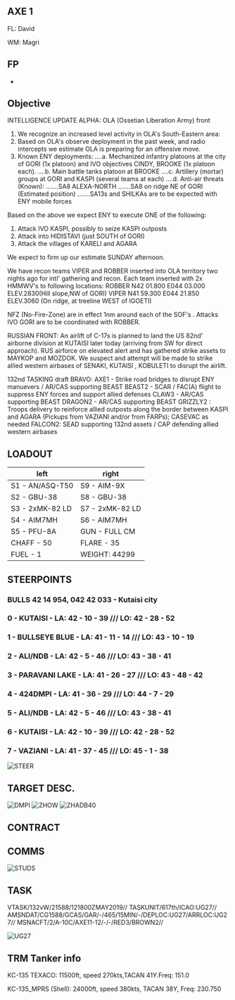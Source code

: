 ## AXE 1

FL: David

WM: Magri


## FP
-

## Objective

INTELLIGENCE UPDATE ALPHA:
OLA (Ossetian Liberation Army) front
1. We recognize an increased level activity in OLA's South-Eastern area:
2. Based on OLA's observe deployment in the past week, and radio intercepts we estimate OLA is preparing for an offensive move.
3. Known ENY deployments:
....a. Mechanized infantry platoons at the city of GORI (1x platoon) and IVO 
objectives CINDY, BROOKE (1x platoon each). 
....b. Main battle tanks platoon at BROOKE
....c. Artillery (mortar) groups at GORI and KASPI (several teams at each)
....d. Anti-air threats (Known): 
.......SA8 ALEXA-NORTH
.......SA8 on ridge NE of GORI (Estimated position)
.......SA13s and SHILKAs are to be expected with ENY mobile forces

Based on the above we expect ENY to execute ONE of the following:
1. Attack IVO KASPI, possibly to seize KASPI outposts
2. Attack into HIDISTAVI (just SOUTH of GORI)
3. Attack the villages of KARELI and AGARA

We expect to firm up our estimate SUNDAY afternoon.

We have recon teams VIPER and ROBBER inserted into OLA territory two nights ago for intl' gathering and recon.
Each team inserted with 2x HMMWV's to following locations:
ROBBER N42 01.800 E044 03.000 ELEV.2830(Hill slope,NW of GORI)
VIPER N41 59.300 E044 21.850 ELEV.3060 (On ridge, at treeline WEST of IGOETI)

NFZ (No-Fire-Zone) are in effect 1nm around each of the SOF's . 
Attacks IVO GORI are to be coordinated with ROBBER.

RUSSIAN FRONT:
An airlift of C-17s is planned to land the US 82nd' airborne division at KUTAISI later today (arriving from SW for direct approach).
RUS airforce on elevated alert and has gathered strike assets to MAYKOP and MOZDOK. We suspect and attempt will be made to strike allied western airbases of SENAKI, KUTAISI , KOBULETI to disrupt the airlift.

132nd TASKING draft BRAVO:
AXE1 - Strike road bridges to disrupt ENY manuevers / AR/CAS supporting BEAST 
BEAST2 - SCAR / FAC(A) flight to suppress ENY forces and support allied defenses
CLAW3 - AR/CAS supporting BEAST
DRAGON2 - AR/CAS supporting BEAST
GRIZZLY2 : Troops delivery to reinforce allied outposts along the border between KASPI and AGARA
(Pickups from VAZIANI and/or from FARPs); CASEVAC as needed
FALCON2: SEAD supporting 132nd assets / CAP defending allied western airbases
	
## LOADOUT

left | right
----- | -----
S1 - AN/ASQ-T50 | S9 - AIM-9X
S2 - GBU-38 | S8 - GBU-38
S3 - 2xMK-82 LD | S7 - 2xMK-82 LD
S4 - AIM7MH | S6 - AIM7MH
S5 - PFU-8A | GUN - FULL CM
CHAFF - 50 | FLARE - 35
FUEL - 1 | WEIGHT: 44299



## STEERPOINTS

### BULLS 42 14 954, 042 42 033 - Kutaisi city

### 0 - KUTAISI - LA:  42 - 10 - 39 /// LO:  42 - 28 - 52
### 1 - BULLSEYE BLUE - LA:  41 - 11 - 14 /// LO:  43 - 10 - 19
### 2 - ALI/NDB - LA:  42 - 5 - 46 /// LO:  43 - 38 - 41
### 3 - PARAVANI LAKE - LA:  41 - 26 - 27 /// LO:  43 - 48 - 42
### 4 - 424DMPI - LA:  41 - 36 - 29 /// LO:  44 - 7 - 29
### 5 - ALI/NDB - LA:  42 - 5 - 46 /// LO:  43 - 38 - 41
### 6 - KUTAISI - LA:  42 - 10 - 39 /// LO:  42 - 28 - 52
### 7 - VAZIANI - LA:  41 - 37 - 45 /// LO:  45 - 1 - 38



![STEER](E40.PNG)

## TARGET DESC.


![DMPI](E10.png)
![ZHOW](E20.PNG)
![ZHADB40](E30.PNG)

## CONTRACT


## COMMS

![STUDS](E40.png)


	

## TASK
VTASK/132vW/21588/121800ZMAY2019//
TASKUNIT/617th/ICAO:UG27//
AMSNDAT/CG1588/GCAS/GAR/-/465/15MIN/-/DEPLOC:UG27/ARRLOC:UG27//
MSNACFT/2/A-10C/AXE11-12/-/-/RED3/BROWN2//

![UG27](UG27_GND_INVERTED.png)


## TRM Tanker info
KC-135 TEXACO:
11500ft, speed 270kts,TACAN 41Y.Freq: 151.0

KC-135_MPRS (Shell):
24000ft, speed 380kts, TACAN 38Y, Freq: 230.750
